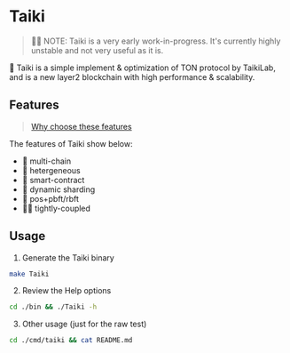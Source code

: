 # Taiki

> 👋🏻 NOTE: Taiki is a very early work-in-progress. It's currently highly unstable and not very useful as it is.

🔭 Taiki is a simple implement & optimization of TON protocol by TaikiLab, and is a new layer2 blockchain with high performance & scalability.

## Features

> [Why choose these features](./docs/genome.md)

The features of Taiki show below:
-  🌹 multi-chain
-  🦆 hetergeneous
-  🍓 smart-contract
-  💋 dynamic sharding
-  🍅 pos+pbft/rbft
-  ✍🏻️ tightly-coupled

## Usage

1. Generate the Taiki binary
```bash
make Taiki
```

2. Review the Help options
```bash
cd ./bin && ./Taiki -h
```

3. Other usage (just for the raw test)
```bash
cd ./cmd/taiki && cat README.md
```